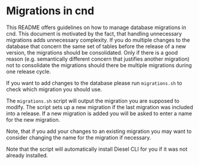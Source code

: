 # Migrations in cnd

This README offers guidelines on how to manage database migrations in cnd.
This document is motivated by the fact, that handling unnecessary migrations adds unnecessary complexity.
If you do multiple changes to the database that concern the same set of tables before the release of a new version, the migrations should be consolidated.
Only if there is a good reason (e.g. semantically different concern that justifies another migration) not to consolidate the migrations should there be multiple migrations during one release cycle.

If you want to add changes to the database please run `migrations.sh` to check which migration you should use.

The `migrations.sh` script will output the migration you are supposed to modify.
The script sets up a new migration if the last migration was included into a release.
If a new migration is added you will be asked to enter a name for the new migration.

Note, that if you add your changes to an existing migration you may want to consider changing the name for the migration if necessary.

Note that the script will automatically install Diesel CLI for you if it was not already installed.
